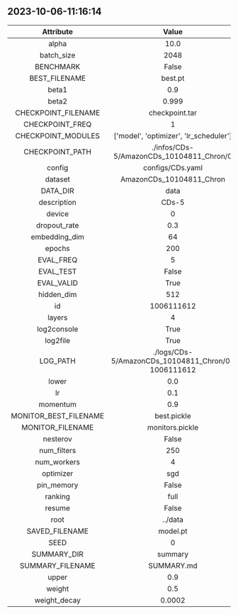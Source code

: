 
## 2023-10-06-11:16:14 


|  Attribute   |   Value   |
| :-------------: | :-----------: |
|  alpha  |   10.0    |
|  batch_size  |   2048    |
|  BENCHMARK  |   False    |
|  BEST_FILENAME  |   best.pt    |
|  beta1  |   0.9    |
|  beta2  |   0.999    |
|  CHECKPOINT_FILENAME  |   checkpoint.tar    |
|  CHECKPOINT_FREQ  |   1    |
|  CHECKPOINT_MODULES  |   ['model', 'optimizer', 'lr_scheduler']    |
|  CHECKPOINT_PATH  |   ./infos/CDs-5/AmazonCDs_10104811_Chron/0    |
|  config  |   configs/CDs.yaml    |
|  dataset  |   AmazonCDs_10104811_Chron    |
|  DATA_DIR  |   data    |
|  description  |   CDs-5    |
|  device  |   0    |
|  dropout_rate  |   0.3    |
|  embedding_dim  |   64    |
|  epochs  |   200    |
|  EVAL_FREQ  |   5    |
|  EVAL_TEST  |   False    |
|  EVAL_VALID  |   True    |
|  hidden_dim  |   512    |
|  id  |   1006111612    |
|  layers  |   4    |
|  log2console  |   True    |
|  log2file  |   True    |
|  LOG_PATH  |   ./logs/CDs-5/AmazonCDs_10104811_Chron/0-1006111612    |
|  lower  |   0.0    |
|  lr  |   0.1    |
|  momentum  |   0.9    |
|  MONITOR_BEST_FILENAME  |   best.pickle    |
|  MONITOR_FILENAME  |   monitors.pickle    |
|  nesterov  |   False    |
|  num_filters  |   250    |
|  num_workers  |   4    |
|  optimizer  |   sgd    |
|  pin_memory  |   False    |
|  ranking  |   full    |
|  resume  |   False    |
|  root  |   ../data    |
|  SAVED_FILENAME  |   model.pt    |
|  SEED  |   0    |
|  SUMMARY_DIR  |   summary    |
|  SUMMARY_FILENAME  |   SUMMARY.md    |
|  upper  |   0.9    |
|  weight  |   0.5    |
|  weight_decay  |   0.0002    |
